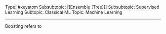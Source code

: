 Type: #keyatom 
Subsubtopic: [[Ensemble (Tree)]]
Subsubtopic: Supervised Learning
Subtopic: Classical ML
Topic: Machine Learning

----
Boosting refers to 